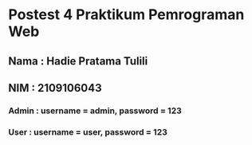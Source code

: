 # Postest 4 Praktikum Pemrograman Web

## Nama : Hadie Pratama Tulili
## NIM  : 2109106043

### Admin : username = admin, password = 123
### User  : username = user,  password = 123
